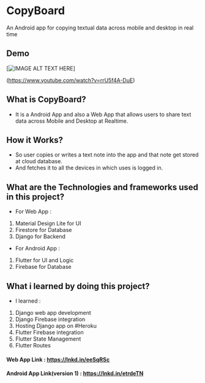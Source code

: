 # CopyBoard
An Android app for copying textual data across mobile and desktop in real time

## Demo


[![IMAGE ALT TEXT HERE](https://img.youtube.com/vi/rrU5f4A-DuE/0.jpg)]

(https://www.youtube.com/watch?v=rrU5f4A-DuE)

## What is CopyBoard?
 * It is a Android App and also a Web App that allows users to share text data across Mobile and Desktop at Realtime.

## How it Works?
* So user copies or writes a text note into the app and that note get stored at cloud database.
* And fetches it to all the devices in which uses is logged in.

##  What are the Technologies and frameworks  used in this project?
*  For Web App :
1. Material Design Lite for UI
2.  Firestore for Database
3.  Django for Backend
* For Android App :
1. Flutter  for UI and Logic
2. Firebase for Database

##  What i learned by doing this project?
* I learned :
1. Django web app development
2.  Django Firebase integration
3.  Hosting Django app on #Heroku
4.  Flutter Firebase integration
5. Flutter State Management
6. Flutter Routes


#### Web App Link : https://lnkd.in/eeSqRSc

#### Android App Link(version 1) : https://lnkd.in/etrdeTN


